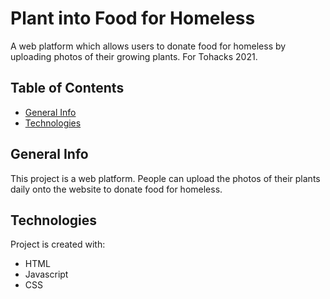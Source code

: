 # Plant into Food for Homeless
A web platform which allows users to donate food for homeless by uploading photos of their growing plants. For Tohacks 2021. 

## Table of Contents
 - [General Info](#general-info)
 - [Technologies](#technologies)

## General Info
This project is a web platform. People can upload the photos of their plants daily onto the website to donate food for homeless. 

## Technologies
Project is created with: 
 - HTML
 - Javascript
 - CSS